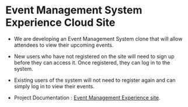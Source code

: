 # Event Management System Experience Cloud Site

- We are developing an Event Management System clone that will allow attendees to view their upcoming events.

- New users who have not registered on the site will need to sign up before they can access it. Once registered, they can log in to the system.

- Existing users of the system will not need to register again and can simply log in to view their events.

- Project Documentation :
[Event Management Experience site](https://docs.google.com/document/d/142fMexmjDLiF0nBzwGtLEAvkfQTWuXezkRE8LyFn44s/edit?usp=share_link).


